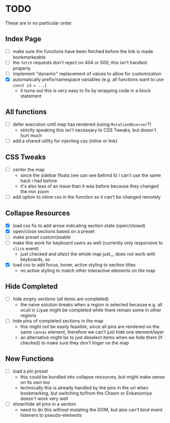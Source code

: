 # TODO
These are in no particular order.

## Index Page
- [ ] make sure the functions have been fetched before the link is made bookmarkeable
- [ ] the `fetch` requests don't reject on 404 or 500; this isn't handled properly
- [ ] implement "dynamic" replacement of values to allow for customization
- [x] automatically prefix/namespace variables (e.g. all functions want to use `const id = ...`)
  - it turns out this is very easy to fix by wrapping code in a block statement

## All functions
- [ ] defer execution until map has rendered (using `MutationObserver`?)
  - strictly speaking this isn't necessary to CSS Tweaks, but doesn't hurt much
- [ ] add a shared utility for injecting css (inline or link) 

## CSS Tweaks
- [ ] center the map
  - since the sidebar floats (we can see behind it) i can't use the same hack i had before
  - it's also less of an issue than it was before because they changed the min zoom
- [ ] add option to inline css in the function so it can't be changed remotely

## Collapse Resources
- [x] load css fix to add arrow indicating section state (open/closed)
- [x] open/close sections based on a preset
- [ ] make preset customizeable
- [ ] make this work for keyboard users as well (currently only responsive to `click` event)
  - just checked and afaict the whole map just,,, does not work with keyboards, so
- [x] load css to add focus, hover, active styling to section titles
  - no active styling to match other interactive elements on the map

## Hide Completed
- [ ] hide empty sections (all items are completed)
  - the naive solution breaks when a region is selected because e.g. all oculi in Liyue might be
  completed while there remain some in other regions
- [ ] hide pins of completed sections in the map
  - this might not be easily feasible, since all pins are rendered on the same `canvas` element,
  therefore we can't just hide one element/layer
  - an alternative might be to just deselect items when we hide them (if checked) to make sure they
  don't linger on the map

## New Functions
- [ ] load a pin preset
  - this could be bundled into collapse resources, but might make sense on its own too
  - technically this is already handled by the pins in the url when bookmarking, but switching
  to/from the Chasm or Enkanomiya doesn't work very well
- [ ] show/hide all pins in a section
  - need to do this without mutating the DOM, but also can't bind event listeners to
  pseudo-elements
